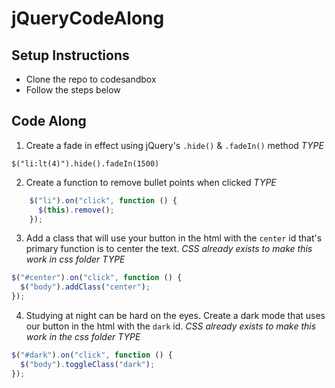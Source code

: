 # jQueryCodeAlong

## Setup Instructions

- Clone the repo to codesandbox 
- Follow the steps below

## Code Along

1. Create a fade in effect using jQuery's `.hide()` & `.fadeIn()` method
*TYPE* 
```
$("li:lt(4)").hide().fadeIn(1500)
```

2. Create a function to remove bullet points when clicked
*TYPE* 
``` javascript
    $("li").on("click", function () {
      $(this).remove();
    }); 
```
3. Add a class that will use your button in the html with the `center` id that's primary function is to center the text. *CSS already exists to make this work in css folder*
*TYPE* 
``` javascript
$("#center").on("click", function () {
  $("body").addClass("center");
});
```

4. Studying at night can be hard on the eyes. Create a dark mode that uses our button in the html with the `dark` id. *CSS already exists to make this work in the css folder*
*TYPE* 
``` javascript
$("#dark").on("click", function () {
  $("body").toggleClass("dark");
});
```

